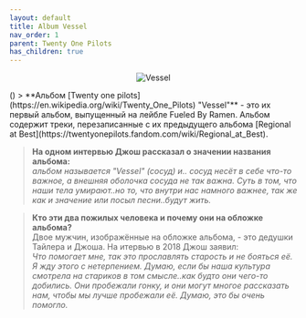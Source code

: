 ```yaml
---
layout: default
title: Album Vessel  
nav_order: 1   
parent: Twenty One Pilots  
has_children: true 
---  
```


<p align="center">
<img alt="Vessel" src="https://github.com/januarythirtyfirst/TranslateSongs/blob/main/img/coverVessel.jpg?raw=true"> 
</p>
()
> **Альбом [Twenty one pilots](https://en.wikipedia.org/wiki/Twenty_One_Pilots) "Vessel"**  - это их первый альбом, выпущенный на лейбле Fueled By Ramen. Альбом содержит треки, перезаписанные с их предыдущего альбома [Regional at Best](https://twentyonepilots.fandom.com/wiki/Regional_at_Best).

> **На одном интервью Джош рассказал о значении названия альбома:**  
  _альбом называется "Vessel" (сосуд) и.. сосуд несёт в себе что-то важное, а внешняя оболочка сосуда не так важна. Суть в том, что наши тела умирают..но то, что внутри нас намного важнее, так же как и значениe или посыл песни..будут жить._
  
> **Кто эти два пожилых человека и почему они на обложке альбома?**  
  Двое мужчин, изображённые на обложке альбома, - это дедушки Тайлера и Джоша. На итервью в 2018 Джош заявил:  
  _Что помогает мне, так это прославлять старость и не бояться её. Я жду этого с нетерпением. Думаю, если бы наша культура смотрела на стариков в том смысле..как будто они чего-то добились. Они пробежали гонку, и они могут многое рассказать нам, чтобы мы лучше пробежали её. Думаю, это бы очень помогло._
